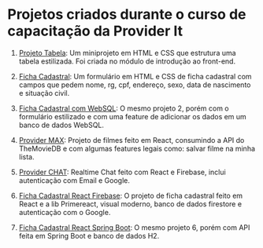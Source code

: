# Projetos criados durante o curso de capacitação da Provider It

1. [Projeto Tabela](https://github.com/joasnog/curso-capacitacao-provider-it/tree/master/projeto-tabela): Um miniprojeto em HTML e CSS que estrutura uma tabela estilizada. Foi criada no módulo de introdução ao front-end.

2. [Ficha Cadastral](https://github.com/joasnog/curso-capacitacao-provider-it/tree/master/ficha-cadastral): Um formulário em HTML e CSS de ficha cadastral com campos que pedem nome, rg, cpf, endereço, sexo, data de nascimento e situação civil.

3. [Ficha Cadastral com WebSQL](https://github.com/joasnog/curso-capacitacao-provider-it/tree/master/ficha-cadastral-web-sql): O mesmo projeto 2, porém com o formulário estilizado e com uma feature de adicionar os dados em um banco de dados WebSQL.

4. [Provider MAX](https://github.com/joasnog/curso-capacitacao-provider-it/tree/master/provider-max): Projeto de filmes feito em React, consumindo a API do TheMovieDB e com algumas features legais como: salvar filme na minha lista.

5. [Provider CHAT](https://github.com/joasnog/curso-capacitacao-provider-it/tree/master/provider-chat): Realtime Chat feito com React e Firebase, inclui autenticação com Email e Google.

6. [Ficha Cadastral React Firebase](https://github.com/joasnog/curso-capacitacao-provider-it/tree/master/ficha-cadastral-react-firebase): O projeto de ficha cadastral feito em React e a lib Primereact, visual moderno, banco de dados firestore e autenticação com o Google.

7. [Ficha Cadastral React Spring Boot](https://github.com/joasnog/curso-capacitacao-provider-it/tree/master/ficha-cadastral-react-spring): O mesmo projeto 6, porém com API feita em Spring Boot e banco de dados H2.
